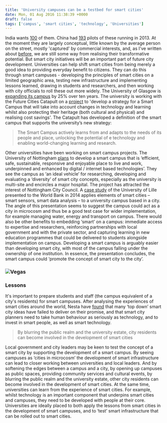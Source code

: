 ```yaml
---
title: 'University campuses can be a testbed for smart cities'
date: Mon, 01 Aug 2016 11:38:39 +0000
draft: false
tags: ['campus', 'smart cities', 'technology', 'Universities']
---
```


India wants [100](https://en.wikipedia.org/wiki/Smart_Cities_Mission) of them. China had [193](http://web.mit.edu/cron/project/CUPUM2015/proceedings/Content/pss/291_li_h.pdf) pilots of these running in 2013. At the moment they are largely conceptual, little known by the average person on the street, mostly 'captured' by commercial interests, and, as I've written about [before](https://jcransom.com/2016/04/01/how-universities-can-help-smart-cities-become-transformative-and-why-leapfrogging-is-difficult/), we are still some way from realising their transformative potential. But smart city initiatives will be an important part of future city development. Universities can help shift smart cities from being merely a good idea to providing everyday benefit to citizens. They can do this through smart campuses - developing the principles of smart cities on a limited geographic area, testing new infrastructure and implementing lessons learned, drawing in students and researchers, and then working with city officials to roll these out more widely. The University of Glasgow is [expanding its campus](http://www.gla.ac.uk/about/campus/overview/smartcampus/) by 25% over ten years. The university is working with the Future Cities Catapult on a [project](http://futurecities.catapult.org.uk/project/smart-campus-university-of-glasgow/) to 'develop a strategy for a Smart Campus that will take into account changes in technology and learning whilst also protecting their heritage (both cultural and physical) and realising cost savings'. The Catapult has developed a definition of the smart campus that supports the university’s new strategy:

> The Smart Campus actively learns from and adapts to the needs of its people and place, unlocking the potential of e technology and enabling world-changing learning and research.

Other universities have been working on smart campus projects. The University of Nottingham [plans](http://www.nottingham.ac.uk/impetus/documents/smart-campus-uon.pdf) to develop a smart campus that is ‘efficient, safe, sustainable, responsive and enjoyable place to live and work, underpinned and enhanced by digital / internet based technologies’. They see the campus as ‘an ideal vehicle’ for researching, developing and evaluating a ‘diversity’ of smart city concepts, especially as the university is multi-site and encircles a major hospital. The project has attracted the interest of Nottingham City Council. A [case study](http://www.slideshare.net/ishahrour/smart-campus-an-effective-concept-for-the-smart-city-wb-may-2014) of the University of Lille presented to the World Bank in 2014 applies elements of smart cities – smart sensors, smart data analysis – to a university campus based in a city. The angle of this presentation seems to suggest the campus could act as a city in microcosm and thus be a good test case for wider implementation, for example managing water, energy and transport on campus. There would also be other benefits to embedding ‘smart’ on a campus: immediate access to expertise and researchers, reinforcing partnerships with local government and with the private sector, and capturing learning in new education programmes that could be delivered to students alongside implementation on campus. Developing a smart campus is arguably easier than developing smart city, with most of the campus falling under the ownership of one institution. In essence, the presentation concludes, the smart campus could ‘promote the concept of smart city to the city’.

### ![Vegas](https://ransomjc.files.wordpress.com/2016/08/vegas.jpeg)

### Lessons

It's important to prepare students and staff (the campus equivalent of a city's residents) for smart campuses. After analysing the experiences of smart cities around the world, Nesta have [found](http://www.nesta.org.uk/publications/rethinking-smart-cities-ground) that many ‘top down’ smart city ideas have failed to deliver on their promise, and that smart city planners need to take human behaviour as seriously as technology, and to invest in smart people, as well as smart technology.

> By blurring the public realm and the university estate, city residents can become involved in the development of smart cities

Local government and city leaders may be keen to test the concept of a smart city by supporting the development of a smart campus. By seeing campuses as ‘cities in microcosm’ the development of smart infrastructure can lead to closer working between universities and local leaders. And by softening the edges between a campus and a city, by opening up campuses as public spaces, providing community services and cultural events, by blurring the public realm and the university estate, other city residents can become involved in the development of smart cities. At the same time, universities can learn from the experience of smart cities. For example, whilst technology is an important component that underpins smart cities and campuses, they need to be developed with people at their core. Universities are ideally placed to both apply the lessons from smart cities in the development of smart campuses, and to ‘test’ smart infrastructure that can be rolled out to smart cities.